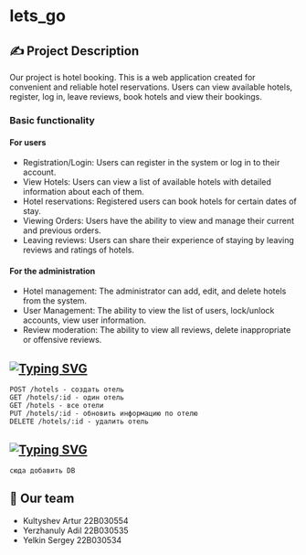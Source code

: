 # lets_go
## ✍️ Project Description
Our project is hotel booking. This is a web application created for convenient and reliable hotel reservations. Users can view available hotels, register, log in, leave reviews, book hotels and view their bookings.
### Basic functionality
#### For users
- Registration/Login: Users can register in the system or log in to their account.
- View Hotels: Users can view a list of available hotels with detailed information about each of them.
- Hotel reservations: Registered users can book hotels for certain dates of stay.
- Viewing Orders: Users have the ability to view and manage their current and previous orders.
- Leaving reviews: Users can share their experience of staying by leaving reviews and ratings of hotels.
#### For the administration
- Hotel management: The administrator can add, edit, and delete hotels from the system.
- User Management: The ability to view the list of users, lock/unlock accounts, view user information.
- Review moderation: The ability to view all reviews, delete inappropriate or offensive reviews.

##
## [![Typing SVG](https://readme-typing-svg.herokuapp.com?color=%=FFFFFF&lines=Booking+REST+API)](https://git.io/typing-svg)
```
POST /hotels - создать отель
GET /hotels/:id - один отель
GET /hotels - все отели
PUT /hotels/:id - обновить информацию по отелю
DELETE /hotels/:id - удалить отель

```
##
## [![Typing SVG](https://readme-typing-svg.herokuapp.com?color=%=FFFFFF&lines=DB+Structure)](https://git.io/typing-svg)
```
сюда добавить DB
```

## 🤝 Our team
- Kultyshev Artur 22B030554
- Yerzhanuly Adil 22B030535
- Yelkin Sergey 22B030534
